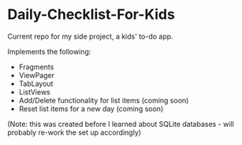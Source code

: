 # Daily-Checklist-For-Kids
Current repo for my side project, a kids' to-do app.

Implements the following:
- Fragments
- ViewPager
- TabLayout
- ListViews
- Add/Delete functionality for list items (coming soon)
- Reset list items for a new day (coming soon)

(Note: this was created before I learned about SQLite databases - will probably re-work the set up accordingly)
